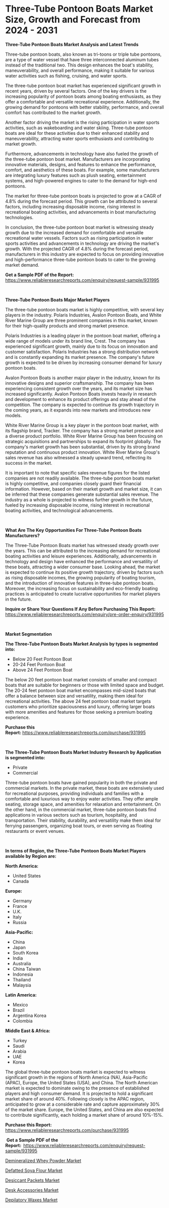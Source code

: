 <p><h1>Three-Tube Pontoon Boats Market Size, Growth and Forecast from 2024 - 2031</h1></p><p><strong>Three-Tube Pontoon Boats Market Analysis and Latest Trends</strong></p>
<p><p>Three-tube pontoon boats, also known as tri-toons or triple tube pontoons, are a type of water vessel that have three interconnected aluminum tubes instead of the traditional two. This design enhances the boat's stability, maneuverability, and overall performance, making it suitable for various water activities such as fishing, cruising, and water sports.</p><p>The three-tube pontoon boat market has experienced significant growth in recent years, driven by several factors. One of the key drivers is the increasing popularity of pontoon boats among boating enthusiasts, as they offer a comfortable and versatile recreational experience. Additionally, the growing demand for pontoons with better stability, performance, and overall comfort has contributed to the market growth.</p><p>Another factor driving the market is the rising participation in water sports activities, such as wakeboarding and water skiing. Three-tube pontoon boats are ideal for these activities due to their enhanced stability and maneuverability, attracting water sports enthusiasts and contributing to market growth.</p><p>Furthermore, advancements in technology have also fueled the growth of the three-tube pontoon boat market. Manufacturers are incorporating innovative materials, designs, and features to enhance the performance, comfort, and aesthetics of these boats. For example, some manufacturers are integrating luxury features such as plush seating, entertainment systems, and high-powered engines to cater to the demand for high-end pontoons.</p><p>The market for three-tube pontoon boats is projected to grow at a CAGR of 4.8% during the forecast period. This growth can be attributed to several factors, including increasing disposable income, rising interest in recreational boating activities, and advancements in boat manufacturing technologies.</p><p>In conclusion, the three-tube pontoon boat market is witnessing steady growth due to the increased demand for comfortable and versatile recreational water vessels. Factors such as rising participation in water sports activities and advancements in technology are driving the market's growth. With the projected CAGR of 4.8% during the forecast period, manufacturers in this industry are expected to focus on providing innovative and high-performance three-tube pontoon boats to cater to the growing market demand.</p></p>
<p><strong>Get a Sample PDF of the Report:&nbsp;</strong> <a href="https://www.reliableresearchreports.com/enquiry/request-sample/931995">https://www.reliableresearchreports.com/enquiry/request-sample/931995</a></p>
<p>&nbsp;</p>
<p><strong>Three-Tube Pontoon Boats Major Market Players</strong></p>
<p><p>The three-tube pontoon boats market is highly competitive, with several key players in the industry. Polaris Industries, Avalon Pontoon Boats, and White River Marine Group are three prominent companies in this market, known for their high-quality products and strong market presence.</p><p>Polaris Industries is a leading player in the pontoon boat market, offering a wide range of models under its brand line, Crest. The company has experienced significant growth, mainly due to its focus on innovation and customer satisfaction. Polaris Industries has a strong distribution network and is constantly expanding its market presence. The company's future growth is expected to be driven by increasing consumer demand for luxury pontoon boats.</p><p>Avalon Pontoon Boats is another major player in the industry, known for its innovative designs and superior craftsmanship. The company has been experiencing consistent growth over the years, and its market size has increased significantly. Avalon Pontoon Boats invests heavily in research and development to enhance its product offerings and stay ahead of the competition. The company is expected to continue its growth trajectory in the coming years, as it expands into new markets and introduces new models.</p><p>White River Marine Group is a key player in the pontoon boat market, with its flagship brand, Tracker. The company has a strong market presence and a diverse product portfolio. White River Marine Group has been focusing on strategic acquisitions and partnerships to expand its footprint globally. The company's market growth has been substantial, driven by its strong brand reputation and continuous product innovation. White River Marine Group's sales revenue has also witnessed a steady upward trend, reflecting its success in the market.</p><p>It is important to note that specific sales revenue figures for the listed companies are not readily available. The three-tube pontoon boats market is highly competitive, and companies closely guard their financial information. However, based on their market growth and market size, it can be inferred that these companies generate substantial sales revenue. The industry as a whole is projected to witness further growth in the future, fueled by increasing disposable income, rising interest in recreational boating activities, and technological advancements.</p></p>
<p>&nbsp;</p>
<p><strong>What Are The Key Opportunities For Three-Tube Pontoon Boats Manufacturers?</strong></p>
<p><p>The Three-Tube Pontoon Boats market has witnessed steady growth over the years. This can be attributed to the increasing demand for recreational boating activities and leisure experiences. Additionally, advancements in technology and design have enhanced the performance and versatility of these boats, attracting a wider consumer base. Looking ahead, the market is expected to continue its positive growth trajectory, driven by factors such as rising disposable incomes, the growing popularity of boating tourism, and the introduction of innovative features in three-tube pontoon boats. Moreover, the increasing focus on sustainability and eco-friendly boating practices is anticipated to create lucrative opportunities for market players in the future.</p></p>
<p><strong>Inquire or Share Your Questions If Any Before Purchasing This Report:</strong> <a href="https://www.reliableresearchreports.com/enquiry/pre-order-enquiry/931995">https://www.reliableresearchreports.com/enquiry/pre-order-enquiry/931995</a></p>
<p>&nbsp;</p>
<p><strong>Market Segmentation</strong></p>
<p><strong>The Three-Tube Pontoon Boats Market Analysis by types is segmented into:</strong></p>
<p><ul><li>Below 20 Feet Pontoon Boat</li><li>20-24 Feet Pontoon Boat</li><li>Above 24 Feet Pontoon Boat</li></ul></p>
<p><p>The below 20 feet pontoon boat market consists of smaller and compact boats that are suitable for beginners or those with limited space and budget. The 20-24 feet pontoon boat market encompasses mid-sized boats that offer a balance between size and versatility, making them ideal for recreational activities. The above 24 feet pontoon boat market targets customers who prioritize spaciousness and luxury, offering larger boats with more amenities and features for those seeking a premium boating experience.</p></p>
<p><strong>Purchase this Report:&nbsp;</strong><a href="https://www.reliableresearchreports.com/purchase/931995">https://www.reliableresearchreports.com/purchase/931995</a></p>
<p>&nbsp;</p>
<p><strong>The Three-Tube Pontoon Boats Market Industry Research by Application is segmented into:</strong></p>
<p><ul><li>Private</li><li>Commercial</li></ul></p>
<p><p>Three-tube pontoon boats have gained popularity in both the private and commercial markets. In the private market, these boats are extensively used for recreational purposes, providing individuals and families with a comfortable and luxurious way to enjoy water activities. They offer ample seating, storage space, and amenities for relaxation and entertainment. On the other hand, in the commercial market, three-tube pontoon boats find applications in various sectors such as tourism, hospitality, and transportation. Their stability, durability, and versatility make them ideal for ferrying passengers, organizing boat tours, or even serving as floating restaurants or event venues.</p></p>
<p>&nbsp;</p>
<p><strong>In terms of Region, the Three-Tube Pontoon Boats Market Players available by Region are:</strong></p>
<p>
    <p> <strong> North America: </strong>
        <ul>
            <li>United States</li>
            <li>Canada</li>
        </ul>
        </p> 
    <p> <strong> Europe: </strong>
        <ul>
            <li>Germany</li>
            <li>France</li>
            <li>U.K.</li>
            <li>Italy</li>
            <li>Russia</li>
        </ul>
        </p> 
    <p> <strong> Asia-Pacific: </strong>
        <ul>
            <li>China</li>
            <li>Japan</li>
            <li>South Korea</li>
            <li>India</li>
            <li>Australia</li>
            <li>China Taiwan</li>
            <li>Indonesia</li>
            <li>Thailand</li>
            <li>Malaysia</li>
        </ul>
        </p> 
    <p> <strong> Latin America: </strong>
        <ul>
            <li>Mexico</li>
            <li>Brazil</li>
            <li>Argentina Korea</li>
            <li>Colombia</li>
        </ul>
        </p> 
    <p> <strong> Middle East & Africa: </strong>
        <ul>
            <li>Turkey</li>
            <li>Saudi</li>
            <li>Arabia</li>
            <li>UAE</li>
            <li>Korea</li>
        </ul>
    </p>
    </p>
<p><p>The global three-tube pontoon boats market is expected to witness significant growth in the regions of North America (NA), Asia-Pacific (APAC), Europe, the United States (USA), and China. The North American market is expected to dominate owing to the presence of established players and high consumer demand. It is projected to hold a significant market share of around 40%. Following closely is the APAC region, anticipated to grow at a considerable rate and capture approximately 30% of the market share. Europe, the United States, and China are also expected to contribute significantly, each holding a market share of around 10%-15%.</p></p>
<p><strong>Purchase this Report: </strong><a href="https://www.reliableresearchreports.com/purchase/931995">https://www.reliableresearchreports.com/purchase/931995</a></p>
<p>&nbsp;<strong>Get a Sample PDF of the Report:&nbsp;&nbsp;</strong><a href="https://www.reliableresearchreports.com/enquiry/request-sample/931995">https://www.reliableresearchreports.com/enquiry/request-sample/931995</a></p>
<p><strong></strong></p>
<p><p><a href="https://medium.com/@ameliahaley64/demineralized-whey-powder-market-comprehensive-assessment-by-type-application-and-geography-b443f409bb7e">Demineralized Whey Powder Market</a></p><p><a href="https://medium.com/@ameliahaley64/defatted-soya-flour-market-insight-market-trends-growth-forecasted-from-2024-to-2031-d1583cbe9644">Defatted Soya Flour Market</a></p><p><a href="https://medium.com/@ameliahaley64/desiccant-packets-market-competitive-analysis-market-trends-and-forecast-to-2031-fbcd59790642">Desiccant Packets Market</a></p><p><a href="https://medium.com/@ameliahaley64/desk-accessories-market-analysis-its-cagr-market-segmentation-and-global-industry-overview-beb507328623">Desk Accessories Market</a></p><p><a href="https://medium.com/@ameliahaley64/depilatory-waxes-market-size-market-outlook-and-market-forecast-2024-to-2031-5ded0dcd4f3a">Depilatory Waxes Market</a></p></p>